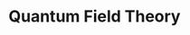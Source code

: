 # Quantum Field Theory

<html><header><link rel="stylesheet" href="https://andrewaltimit.github.io/Documentation/style.css"></header></html>